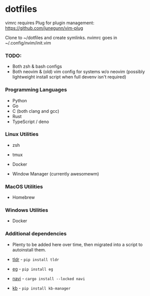 # dotfiles

vimrc requires Plug for plugin management: https://github.com/junegunn/vim-plug

Clone to ~/dotfiles and create symlinks. nvimrc goes in ~/.config/nvim/init.vim


### TODO:
* Both zsh & bash configs
* Both neovim & (old) vim config for systems w/o neovim (possibly lightweight
  install script when full devenv isn't required)


### Programming Languages

* Python
* Go
* C (both clang and gcc)
* Rust
* TypeScript / deno


### Linux Utilities
* zsh
* tmux
* Docker

* Window Manager (currently awesomewm)

### MacOS Utilities
* Homebrew

### Windows Utilities
* Docker


### Additional dependencies

* Plenty to be added here over time, then migrated into a script to autoinstall them.

* [tldr](https://github.com/tldr-pages/tldr) - `pip install tldr`
* [eg](https://github.com/srsudar/eg) - `pip install eg`
* [navi](https://github.com/denisidoro/navi) - `cargo install --locked navi`
* [kb](https://github.com/gnebbia/kb) - `pip install kb-manager`
